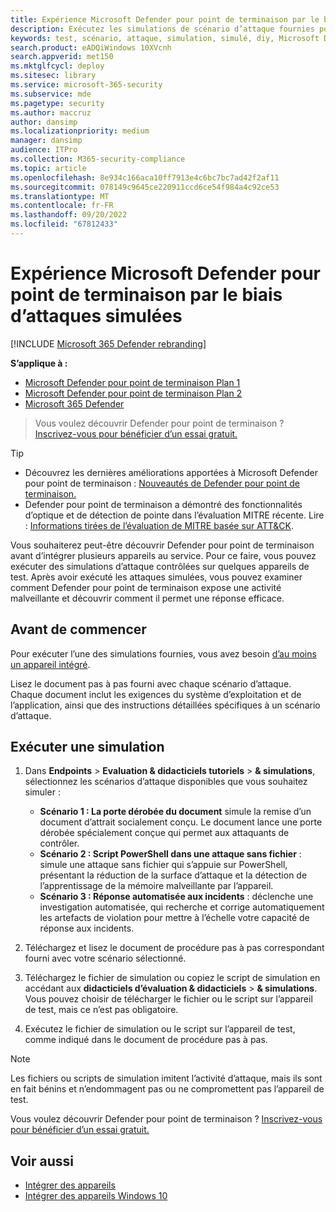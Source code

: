 ```yaml
---
title: Expérience Microsoft Defender pour point de terminaison par le biais d’attaques simulées
description: Exécutez les simulations de scénario d’attaque fournies pour découvrir comment Microsoft Defender pour point de terminaison pouvez détecter, examiner et répondre aux violations.
keywords: test, scénario, attaque, simulation, simulé, diy, Microsoft Defender pour point de terminaison
search.product: eADQiWindows 10XVcnh
search.appverid: met150
ms.mktglfcycl: deploy
ms.sitesec: library
ms.service: microsoft-365-security
ms.subservice: mde
ms.pagetype: security
ms.author: maccruz
author: dansimp
ms.localizationpriority: medium
manager: dansimp
audience: ITPro
ms.collection: M365-security-compliance
ms.topic: article
ms.openlocfilehash: 8e934c166aca10ff7913e4c6bc7bc7ad42f2af11
ms.sourcegitcommit: 078149c9645ce220911ccd6ce54f984a4c92ce53
ms.translationtype: MT
ms.contentlocale: fr-FR
ms.lasthandoff: 09/20/2022
ms.locfileid: "67812433"
---
```

# <a name="experience-microsoft-defender-for-endpoint-through-simulated-attacks"></a>Expérience Microsoft Defender pour point de terminaison par le biais d’attaques simulées 

[!INCLUDE [Microsoft 365 Defender rebranding](../../includes/microsoft-defender.md)]

**S’applique à :**
- [Microsoft Defender pour point de terminaison Plan 1](https://go.microsoft.com/fwlink/?linkid=2154037)
- [Microsoft Defender pour point de terminaison Plan 2](https://go.microsoft.com/fwlink/?linkid=2154037)
- [Microsoft 365 Defender](https://go.microsoft.com/fwlink/?linkid=2118804)


> Vous voulez découvrir Defender pour point de terminaison ? [Inscrivez-vous pour bénéficier d’un essai gratuit.](https://signup.microsoft.com/create-account/signup?products=7f379fee-c4f9-4278-b0a1-e4c8c2fcdf7e&ru=https://aka.ms/MDEp2OpenTrial?ocid=docs-wdatp-attacksimulations-abovefoldlink)

> [!TIP]
>
> - Découvrez les dernières améliorations apportées à Microsoft Defender pour point de terminaison : [Nouveautés de Defender pour point de terminaison.](https://cloudblogs.microsoft.com/microsoftsecure/2018/11/15/whats-new-in-windows-defender-atp/)
> - Defender pour point de terminaison a démontré des fonctionnalités d’optique et de détection de pointe dans l’évaluation MITRE récente. Lire : [Informations tirées de l’évaluation de MITRE basée sur ATT&CK](https://cloudblogs.microsoft.com/microsoftsecure/2018/12/03/insights-from-the-mitre-attack-based-evaluation-of-windows-defender-atp/).

Vous souhaiterez peut-être découvrir Defender pour point de terminaison avant d’intégrer plusieurs appareils au service. Pour ce faire, vous pouvez exécuter des simulations d’attaque contrôlées sur quelques appareils de test. Après avoir exécuté les attaques simulées, vous pouvez examiner comment Defender pour point de terminaison expose une activité malveillante et découvrir comment il permet une réponse efficace.

## <a name="before-you-begin"></a>Avant de commencer

Pour exécuter l’une des simulations fournies, vous avez besoin [d’au moins un appareil intégré](onboard-configure.md).

Lisez le document pas à pas fourni avec chaque scénario d’attaque. Chaque document inclut les exigences du système d’exploitation et de l’application, ainsi que des instructions détaillées spécifiques à un scénario d’attaque.

## <a name="run-a-simulation"></a>Exécuter une simulation

1. Dans **Endpoints** \> **Evaluation & didacticiels tutoriels** \> **& simulations**, sélectionnez les scénarios d’attaque disponibles que vous souhaitez simuler :
   - **Scénario 1 : La porte dérobée du document** simule la remise d’un document d’attrait socialement conçu. Le document lance une porte dérobée spécialement conçue qui permet aux attaquants de contrôler.
   - **Scénario 2 : Script PowerShell dans une attaque sans fichier** : simule une attaque sans fichier qui s’appuie sur PowerShell, présentant la réduction de la surface d’attaque et la détection de l’apprentissage de la mémoire malveillante par l’appareil.
   - **Scénario 3 : Réponse automatisée aux incidents** : déclenche une investigation automatisée, qui recherche et corrige automatiquement les artefacts de violation pour mettre à l’échelle votre capacité de réponse aux incidents.

2. Téléchargez et lisez le document de procédure pas à pas correspondant fourni avec votre scénario sélectionné.

3. Téléchargez le fichier de simulation ou copiez le script de simulation en accédant aux **didacticiels d’évaluation & didacticiels** \> **& simulations**. Vous pouvez choisir de télécharger le fichier ou le script sur l’appareil de test, mais ce n’est pas obligatoire.

4. Exécutez le fichier de simulation ou le script sur l’appareil de test, comme indiqué dans le document de procédure pas à pas.

> [!NOTE]
> Les fichiers ou scripts de simulation imitent l’activité d’attaque, mais ils sont en fait bénins et n’endommagent pas ou ne compromettent pas l’appareil de test.
>
> Vous voulez découvrir Defender pour point de terminaison ? [Inscrivez-vous pour bénéficier d’un essai gratuit.](https://signup.microsoft.com/create-account/signup?products=7f379fee-c4f9-4278-b0a1-e4c8c2fcdf7e&ru=https://aka.ms/MDEp2OpenTrial?ocid=docs-wdatp-attacksimulations-belowfoldlink)

## <a name="related-topics"></a>Voir aussi

- [Intégrer des appareils](onboard-configure.md)
- [Intégrer des appareils Windows 10](configure-endpoints.md)
